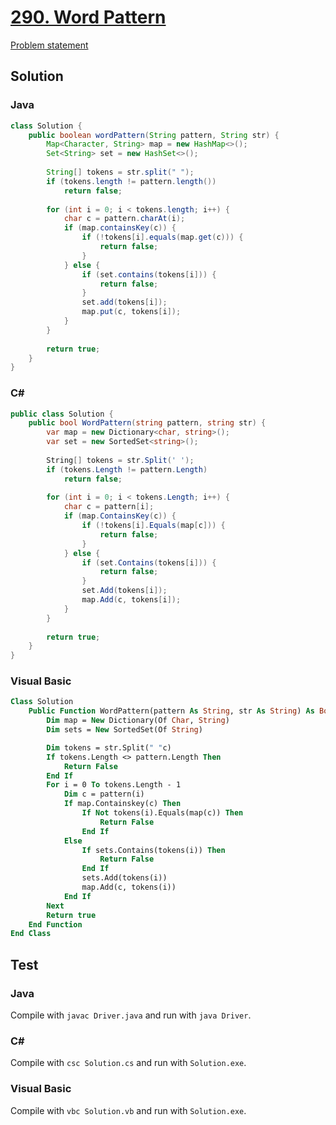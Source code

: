 # [290. Word Pattern][title]

[Problem statement][title]

## Solution

### Java

```java
class Solution {
    public boolean wordPattern(String pattern, String str) {
        Map<Character, String> map = new HashMap<>();
        Set<String> set = new HashSet<>();
        
        String[] tokens = str.split(" ");
        if (tokens.length != pattern.length())
            return false;
        
        for (int i = 0; i < tokens.length; i++) {
            char c = pattern.charAt(i);
            if (map.containsKey(c)) {
                if (!tokens[i].equals(map.get(c))) {
                    return false;
                }
            } else {
                if (set.contains(tokens[i])) {
                    return false;
                }
                set.add(tokens[i]);
                map.put(c, tokens[i]);
            }
        }
        
        return true;
    }
}
```

### C#

```c#
public class Solution {
    public bool WordPattern(string pattern, string str) {
        var map = new Dictionary<char, string>();
        var set = new SortedSet<string>();
        
        String[] tokens = str.Split(' ');
        if (tokens.Length != pattern.Length)
            return false;
        
        for (int i = 0; i < tokens.Length; i++) {
            char c = pattern[i];
            if (map.ContainsKey(c)) {
                if (!tokens[i].Equals(map[c])) {
                    return false;
                }
            } else {
                if (set.Contains(tokens[i])) {
                    return false;
                }
                set.Add(tokens[i]);
                map.Add(c, tokens[i]);
            }
        }
        
        return true;
    }
}
```

### Visual Basic

```vb
Class Solution 
	Public Function WordPattern(pattern As String, str As String) As Boolean
		Dim map = New Dictionary(Of Char, String)
		Dim sets = New SortedSet(Of String)

		Dim tokens = str.Split(" "c)
		If tokens.Length <> pattern.Length Then
			Return False
		End If
		For i = 0 To tokens.Length - 1
			Dim c = pattern(i)
			If map.Containskey(c) Then
				If Not tokens(i).Equals(map(c)) Then
					Return False
				End If
			Else
				If sets.Contains(tokens(i)) Then
					Return False
				End If
				sets.Add(tokens(i))
				map.Add(c, tokens(i))
			End If
		Next
		Return true
	End Function
End Class
```

## Test

### Java

Compile with `javac Driver.java` and run with `java Driver`.

### C#

Compile with `csc Solution.cs` and run with `Solution.exe`.

### Visual Basic

Compile with `vbc Solution.vb` and run with `Solution.exe`.

[title]: https://leetcode.com/problems/word-pattern/